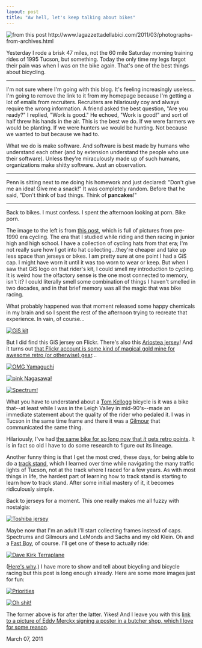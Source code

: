 ```yaml
---
layout: post
title: "Aw hell, let's keep talking about bikes"
---
```


<img src="http://farm6.static.flickr.com/5299/5509891000_48d275bf98.jpg" title="from this post http://www.lagazzettadellabici.com/2011/03/photographs-from-archives.html">

Yesterday I rode a brisk 47 miles, not the 60 mile Saturday morning training rides of 1995 Tucson, but something. Today the only time my legs forgot their pain was when I was on the bike again. That's one of the best things about bicycling. 

<hr>

I'm not sure where I'm going with this blog. It's feeling increasingly useless. I'm going to remove the link to it from my homepage because I'm getting a lot of emails from recruiters. Recruiters are hilariously coy and always require the wrong information. A friend asked the best question, "Are you ready?" I replied, "Work is good." He echoed, "Work is good!" and sort of half threw his hands in the air. This is the best we do. If we were farmers we would be planting. If we were hunters we would be hunting. Not because we wanted to but because we had to.

What we do is make software. And software is best made by humans who understand each other (and by extension understand the people who use their software). Unless they're miraculously made up of such humans, organizations make shitty software. Just an observation.

<hr>

Penn is sitting next to me doing his homework and just declared: "Don't give me an idea! Give me a snack!" It was completely random. Before that he said, "Don't think of bad things. Think of **pancakes**!"

<hr>

Back to bikes. I must confess. I spent the afternoon looking at porn. Bike porn.

The image to the left is from <a href="http://www.lagazzettadellabici.com/2011/03/photographs-from-archives.html">this post</a>, which is full of pictures from pre-1990 era cycling. The era that I studied while riding and then racing in junior high and high school. I have a collection of cycling hats from that era; I'm not really sure how I got into hat collecting...they're cheaper and take up less space than jerseys or bikes. I am pretty sure at one point I had a GiS cap. I might have worn it until it was too worn to wear or keep. But when I saw that GiS logo on that rider's kit, I could smell my introduction to cycling. It is weird how the olfactory sense is the one most connected to memory, isn't it? I could literally smell some combination of things I haven't smelled in two decades, and in that brief memory was all the magic that was bike racing. 

What probably happened was that moment released some happy chemicals in my brain and so I spent the rest of the afternoon trying to recreate that experience. In vain, of course...

[![GiS kit](http://farm4.static.flickr.com/3097/2626635126_b860cdabfe_z.jpg "GiS kit")](http://www.flickr.com/photos/sashae/2626635126/in/faves-dealingwith/)

But I did find this GiS jersey on Flickr. There's also this [Ariostea jersey](http://www.flickr.com/photos/sashae/2626636076/in/faves-dealingwith/)! And it turns out [that Flickr account is some kind of magical gold mine for awesome retro (or otherwise) gear](http://www.flickr.com/photos/sashae/)...

[![OMG Yamaguchi](http://farm3.static.flickr.com/2293/2289870697_f2d663f178.jpg "OMG Yamaguchi")](http://www.flickr.com/photos/sashae/2289870697/in/faves-dealingwith/)

[![pink Nagasawa!](http://farm3.static.flickr.com/2207/2500148658_491c7fc0e7.jpg "pink Nagasawa!")](http://www.flickr.com/photos/pedalturista/2500148658/in/faves-dealingwith/)

[![Spectrum!](http://farm2.static.flickr.com/1300/4689592172_8619f2d3f9.jpg "Spectrum!")](http://www.flickr.com/photos/sashae/4689592172/in/faves-dealingwith/)

What you have to understand about a [Tom Kellogg](http://www.spectrum-cycles.com/) bicycle is it was a bike that--at least while I was in the Leigh Valley in mid-90's--made an immediate statement about the quality of the rider who pedaled it. I was in Tucson in the same time frame and there it was a [Gilmour](http://gilmourbicycles.us/) that communicated the same thing. 

Hilariously, I've had [the same bike for so long now that _it_ gets retro points](http://www.flickr.com/photos/dealingwith/5440032097/). It is in fact so old I have to do some research to figure out its lineage. 

Another funny thing is that I get the most cred, these days, for being able to do a [track stand](http://en.wikipedia.org/wiki/Track_stand), which I learned over time while navigating the many traffic lights of Tucson, not at the track where I raced for a few years. As with most things in life, the hardest part of learning how to track stand is starting to learn how to track stand. After some initial mastery of it, it becomes ridiculously simple.

Back to jerseys for a moment. This one really makes me all fuzzy with nostalgia:

[![Toshiba jersey](http://farm5.static.flickr.com/4069/4230909099_fb0435d561.jpg "Toshiba jersey")](http://www.flickr.com/photos/sashae/4230909099/in/faves-dealingwith/)

Maybe now that I'm an adult I'll start collecting frames instead of caps. Spectrums and Gilmours and LeMonds and Sachs and my old Klein. Oh and a [Fast Boy](http://fastboycycles.com/), of course. I'll get one of these to actually ride:

[![Dave Kirk Terraplane](http://farm6.static.flickr.com/5053/5479836041_52a85770b4_z.jpg "Dave Kirk Terraplane")](http://prollyisnotprobably.com/2011/02/2011_nahbs_recon_kirk_framewor.php)

([Here's why](http://redkiteprayer.com/?p=1772).) I have more to show and tell about bicycling and bicycle racing but this post is long enough already. Here are some more images just for fun:

[![Priorities](http://farm6.static.flickr.com/5211/5496071714_733aa65ce8.jpg "Priorities")](http://prollyisnotprobably.com/2011/03/recent_roll_god_is_in_the_deta.php)

[![Oh shit!](http://farm6.static.flickr.com/5129/5200068405_30ba3a29d2_z.jpg "Oh shit!")](http://www.flickr.com/photos/manyjourneys/5200068405/in/faves-dealingwith/)

The former above is for after the latter. Yikes! And I leave you with this [link to a picture of Eddy Merckx signing a poster in a butcher shop, which I love for some reason](http://www.flickr.com/photos/actu24/3386649913/in/faves-dealingwith/).

<p class="date">March 07, 2011</p>

<p class="postscript"></p>